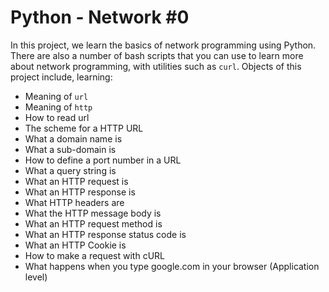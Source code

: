 # Python - Network #0

In this project, we learn the basics of network programming using Python. There
are also a number of bash scripts that you can use to learn more about network
programming, with utilities such as `curl`.
Objects of this project include, learning:

- Meaning of `url`
- Meaning of `http`
- How to read url
- The scheme for a HTTP URL
- What a domain name is
- What a sub-domain is
- How to define a port number in a URL
- What a query string is
- What an HTTP request is
- What an HTTP response is
- What HTTP headers are
- What the HTTP message body is
- What an HTTP request method is
- What an HTTP response status code is
- What an HTTP Cookie is
- How to make a request with cURL
- What happens when you type google.com in your browser (Application level)
